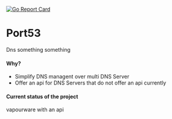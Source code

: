 [![Go Report Card](https://goreportcard.com/badge/github.com/ncode/port53)](https://goreportcard.com/report/github.com/ncode/port53)

# Port53
Dns something something

#### Why?

- Simplify DNS managent over multi DNS Server
- Offer an api for DNS Servers that do not offer an api currently

#### Current status of the project

vapourware with an api
